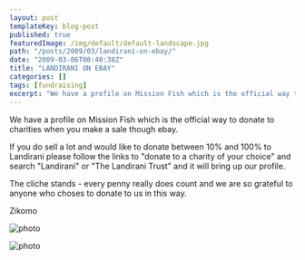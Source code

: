 ```yaml
---
layout: post
templateKey: blog-post
published: true
featuredImage: /img/default/default-landscape.jpg
path: "/posts/2009/03/landirani-on-ebay/"
date: "2009-03-06T08:40:38Z"
title: "LANDIRANI ON EBAY"
categories: []
tags: [fundraising]
excerpt: "We have a profile on Mission Fish which is the official way to donate to charities when you make a ..."
---
```


We have a profile on Mission Fish which is the official way to donate to charities when you make a sale though ebay.

If you do sell a lot and would like to donate between 10% and 100% to Landirani please follow the links to "donate to a charity of your choice" and search "Landirani" or "The Landirani Trust" and it will bring up our profile.

The cliche stands - every penny really does count and we are so grateful to anyone who choses to donate to us in this way.

Zikomo

![photo](https://www.landirani.org/image_library/news/thumb-100x100/49b10c958a0e7images-1.jpeg.jpg)

![photo](https://www.landirani.org/image_library/news/thumb-100x100/49b10c024984dimages.jpeg.jpg)
